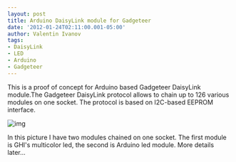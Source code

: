```yaml
---
layout: post
title: Arduino DaisyLink module for Gadgeteer
date: '2012-01-24T02:11:00.001-05:00'
author: Valentin Ivanov
tags:
- DaisyLink
- LED
- Arduino
- Gadgeteer
---
```

This is a proof of concept for Arduino based Gadgeteer DaisyLink module.The Gadgeteer DaisyLink protocol allows to chain up to 126 various modules on one socket. The protocol is based on I2C-based EEPROM interface.

![img](https://4.bp.blogspot.com/-3HMXD2GiVWA/Tx5Y0fit9GI/AAAAAAAAATc/N3PJ_sO3hWY/s1600/daisylink.jpg)

In this picture I have two modules chained on one socket. The first module is GHI's multicolor led, the second is Arduino led module. More details later...